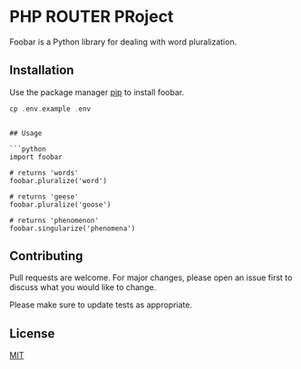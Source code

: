 # PHP ROUTER PRoject

Foobar is a Python library for dealing with word pluralization.

## Installation

Use the package manager [pip](https://pip.pypa.io/en/stable/) to install foobar.


```php
cp .env.example .env
```
```

## Usage

```python
import foobar

# returns 'words'
foobar.pluralize('word')

# returns 'geese'
foobar.pluralize('goose')

# returns 'phenomenon'
foobar.singularize('phenomena')
```

## Contributing

Pull requests are welcome. For major changes, please open an issue first
to discuss what you would like to change.

Please make sure to update tests as appropriate.

## License

[MIT](https://choosealicense.com/licenses/mit/)